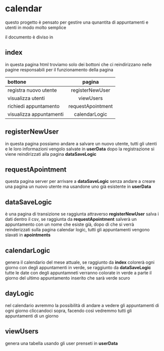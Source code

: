 # calendar

questo progetto è pensato per gestire una qunantita di appuntamenti
e utenti in modo molto semplice

il documento è diviso in

## index
in questa pagina html troviamo solo dei bottoni che ci reindirizzano 
nelle pagine responsabili per il funzionamento della pagina

| bottone                 |      pagina       |
|:------------------------|:-----------------:|
| registra nuovo utente   |  registerNewUser  |
| visualizza utenti       |     viewUsers     |
| richiedi appuntamento   | requestApointment |
| visualizza appuntamenti |   calendarLogic   |


## registerNewUser
in questa pagina possiamo andare a salvare un nuovo utente,
tutti gli utenti e le loro informazioni vengolo salvate in __userData__
dopo la registrazione si viene reindirizzati alla pagina __dataSaveLogic__

## requestApointment
questa pagina server per arrivare a __dataSaveLogic__ senza andare a creare una pagina un nuovo utente
ma usandone uno già esistente in __userData__

## dataSaveLogic
è una pagina di transizione
se raggiunta attraverso __registerNewUser__ salva i dati dentro il csv,
se raggiunta da __requestApointment__ salverà un appuntamento con un nome che esiste già,
dopo di che si verrà reinderizzati sulla pagina calendar logic, tutti gli appuntamenti vengono slavati in __apointments__

## calendarLogic
genera il calendario del mese attuale,
se raggiunto da __index__ colorerà ogni giorno con degli appuntamenti in verde,
se raggiunto da __dataSaveLogic__ tutte le date con degli appuntamneti verranno colorate in verde a parte
il giorno del ultimo appuntamento inserito che sarà verde scuro

## dayLogic
nel calendario avremmo la possibilità di andare a vedere gli appuntamenti di ogni giorno cliccandoci sopra,
facendo così vedremmo tutti gli appuntamenti di un giorno


## viewUsers
genera una tabella usando gli user prenseti in __userData__